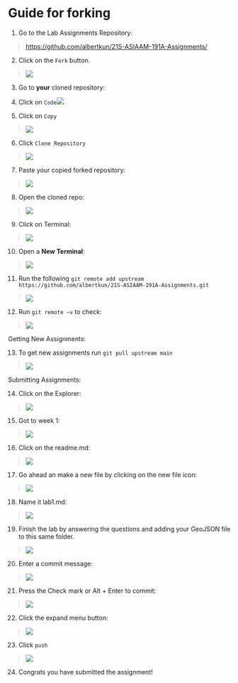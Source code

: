 # Guide for forking

1.  Go to the Lab Assignments Repository:

> <https://github.com/albertkun/21S-ASIAAM-191A-Assignments/>

2.  Click on the `Fork` button.

> <img src="media\git_forking1.png"  />

3.  Go to **your** cloned repository:

4.  Click on
    `Code`<img src="media\git_forking2.png"  />

5.  Click on `Copy`

> <img src="media\git_forking3.png"  />

6.  Click `Clone Repository`

> <img src="media\git_forking4.png"  />

7.  Paste your copied forked repository:

> <img src="media\git_forking5.png"  />

8.  Open the cloned repo:

> <img src="media\git_forking6.png"  />

9.  Click on Terminal:

> <img src="media\git_forking7.png"  />

10. Open a **New Terminal**:

> <img src="media\git_forking8.png"  />

11. Run the following `git remote add upstream https://github.com/albertkun/21S-ASIAAM-191A-Assignments.git`

> <img src="media\git_forking9.png"  />

12. Run `git remote –v` to check:

> <img src="media\git_forking10.png"  />

Getting New Assignments:

13. To get new assignments run `git pull upstream main`

> <img src="media\git_forking11.png"  />

Submitting Assignments:

14. Click on the Explorer:

> <img src="media\git_forking12.png"  />

15. Got to week 1:

> <img src="media\git_forking13.png"  />

16. Click on the readme.md:

> <img src="media\git_forking14.png"  />

17. Go ahead an make a new file by clicking on the new file icon:

> <img src="media\git_forking15.png"  />

18. Name it lab1.md:

> <img src="media\git_forking16.png"  />

19. Finish the lab by answering the questions and adding your GeoJSON
    file to this same folder.

> <img src="media\git_forking17.png"  />

20. Enter a commit message:

> <img src="media\git_forking18.png"  />

21. Press the Check mark or Alt + Enter to commit:

> <img src="media\git_forking19.png"  />

22. Click the expand menu button:

> <img src="media\git_forking20.png"  />

23. Click `push`

> <img src="media\git_forking21.png"  />

24. Congrats you have submitted the assignment!
